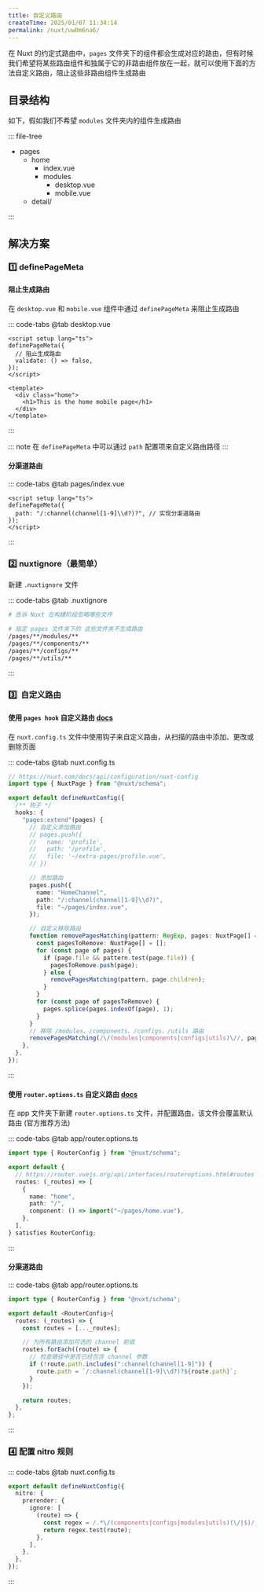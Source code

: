 ```yaml
---
title: 自定义路由
createTime: 2025/01/07 11:34:14
permalink: /nuxt/uw0m6na6/
---
```


在 Nuxt 的约定式路由中，`pages` 文件夹下的组件都会生成对应的路由，但有时候我们希望将某些路由组件和独属于它的非路由组件放在一起，就可以使用下面的方法自定义路由，阻止这些非路由组件生成路由

## 目录结构

如下，假如我们不希望 `modules` 文件夹内的组件生成路由

::: file-tree

- pages
  - home
    - index.vue
    - modules
      - desktop.vue
      - mobile.vue
  - detail/

:::

## 解决方案

### 1️⃣ definePageMeta

#### 阻止生成路由

在 `desktop.vue` 和 `mobile.vue` 组件中通过 `definePageMeta` 来阻止生成路由

::: code-tabs
@tab desktop.vue

```vue
<script setup lang="ts">
definePageMeta({
  // 阻止生成路由
  validate: () => false,
});
</script>

<template>
  <div class="home">
    <h1>This is the home mobile page</h1>
  </div>
</template>
```

:::

::: note
在 `definePageMeta` 中可以通过 `path` 配置项来自定义路由路径
:::

#### 分渠道路由

::: code-tabs
@tab pages/index.vue

```vue
<script setup lang="ts">
definePageMeta({
  path: "/:channel(channel[1-9]\\d?)?", // 实现分渠道路由
});
</script>
```

:::

### 2️⃣ nuxtignore（最简单）

新建 `.nuxtignore` 文件

::: code-tabs
@tab .nuxtignore

```sh
# 告诉 Nuxt 在构建阶段忽略哪些文件

# 指定 pages 文件夹下的 这些文件夹不生成路由
/pages/**/modules/**
/pages/**/components/**
/pages/**/configs/**
/pages/**/utils/**
```

:::

### 3️⃣  自定义路由

#### 使用 `pages hook` 自定义路由 [docs](https://nuxt.com/docs/guide/recipes/custom-routing#pages-hook)

在 `nuxt.config.ts` 文件中使用钩子来自定义路由，从扫描的路由中添加、更改或删除页面

::: code-tabs
@tab nuxt.config.ts

```ts
// https://nuxt.com/docs/api/configuration/nuxt-config
import type { NuxtPage } from "@nuxt/schema";

export default defineNuxtConfig({
  /** 钩子 */
  hooks: {
    "pages:extend"(pages) {
      // 自定义添加路由
      // pages.push({
      //   name: 'profile',
      //   path: '/profile',
      //   file: '~/extra-pages/profile.vue',
      // })

      // 添加路由
      pages.push({
        name: "HomeChannel",
        path: "/:channel(channel[1-9]\\d?)",
        file: "~/pages/index.vue",
      });

      // 自定义移除路由
      function removePagesMatching(pattern: RegExp, pages: NuxtPage[] = []) {
        const pagesToRemove: NuxtPage[] = [];
        for (const page of pages) {
          if (page.file && pattern.test(page.file)) {
            pagesToRemove.push(page);
          } else {
            removePagesMatching(pattern, page.children);
          }
        }
        for (const page of pagesToRemove) {
          pages.splice(pages.indexOf(page), 1);
        }
      }
      // 移除 /modules、/components、/configs、/utils 路由
      removePagesMatching(/\/(modules|components|configs|utils)\//, pages);
    },
  },
});
```

:::

#### 使用 `router.options.ts` 自定义路由 [docs](https://nuxt.com/docs/guide/recipes/custom-routing#router-options)

在 app 文件夹下新建 `router.options.ts` 文件，并配置路由，该文件会覆盖默认路由 (官方推荐方法)

::: code-tabs
@tab app/router.options.ts

```ts
import type { RouterConfig } from "@nuxt/schema";

export default {
  // https://router.vuejs.org/api/interfaces/routeroptions.html#routes
  routes: (_routes) => [
    {
      name: "home",
      path: "/",
      component: () => import("~/pages/home.vue"),
    },
  ],
} satisfies RouterConfig;
```

:::

#### 分渠道路由

::: code-tabs
@tab app/router.options.ts

```ts
import type { RouterConfig } from "@nuxt/schema";

export default <RouterConfig>{
  routes: (_routes) => {
    const routes = [..._routes];

    // 为所有路由添加可选的 channel 前缀
    routes.forEach((route) => {
      // 检查路径中是否已经包含 channel 参数
      if (!route.path.includes(":channel(channel[1-9]")) {
        route.path = `/:channel(channel[1-9]\\d?)?${route.path}`;
      }
    });

    return routes;
  },
};
```

:::

### 4️⃣ 配置 nitro 规则

::: code-tabs
@tab nuxt.config.ts

```ts
export default defineNuxtConfig({
  nitro: {
    prerender: {
      ignore: [
        (route) => {
          const regex = /.*\/(components|configs|modules|utils)(\/|$)/;
          return regex.test(route);
        },
      ],
    },
  },
});
```

:::
